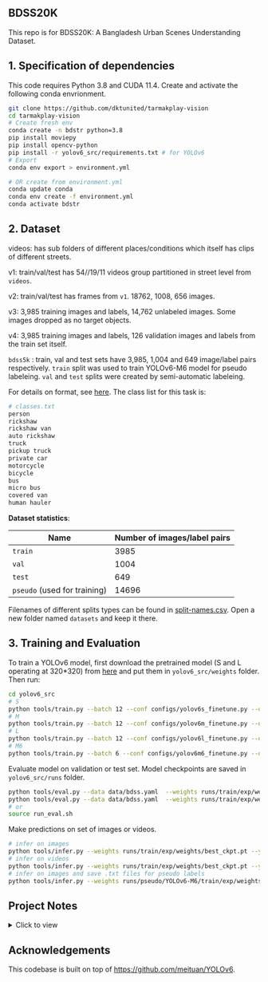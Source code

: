 ## BDSS20K

This repo is for BDSS20K: A Bangladesh Urban Scenes Understanding Dataset.

## 1. Specification of dependencies

This code requires Python 3.8 and CUDA 11.4. Create and activate the following conda envrionment.

```bash
git clone https://github.com/dktunited/tarmakplay-vision
cd tarmakplay-vision
# Create fresh env
conda create -n bdstr python=3.8
pip install moviepy
pip install opencv-python
pip install -r yolov6_src/requirements.txt # for YOLOv6
# Export
conda env export > environment.yml

# OR create from environment.yml
conda update conda
conda env create -f environment.yml
conda activate bdstr
```

## 2. Dataset

videos: has sub folders of different places/conditions which itself has clips of different streets.

v1: train/val/test has 54//19/11 videos group partitioned in street level from `videos`.

v2: train/val/test has frames from `v1`. 18762, 1008, 656 images.

v3: 3,985 training images and labels, 14,762 unlabeled images. Some images dropped as no target objects.

v4: 3,985 training images and labels, 126 validation images and labels from the train set itself.

`bdss5k` : train, val and test sets have 3,985, 1,004 and 649 image/label pairs respectively. `train` split was used to train YOLOv6-M6 model for pseudo labeleing. `val` and `test` splits were created by semi-automatic labeleing.

For details on format, see [here](https://github.com/meituan/YOLOv6/blob/main/docs/Train_custom_data.md#1-prepare-your-own-dataset). The class list for this task is:

```bash
# classes.txt
person
rickshaw
rickshaw van
auto rickshaw
truck
pickup truck
private car
motorcycle
bicycle
bus
micro bus
covered van
human hauler
```

**Dataset statistics**:

| Name  | Number of images/label pairs |
| ------------- | ------------- |
| `train`  | 3985 |
| `val`  | 1004 |
| `test`  | 649 |
| `pseudo` (used for training)  | 14696 |

Filenames of different splits types can be found in [split-names.csv](./csv/split-names.csv). Open a new folder named `datasets` and keep it there.

## 3. Training and Evaluation

To train a YOLOv6 model, first download the pretrained model (S and L operating at 320*320) from [here](https://github.com/meituan/YOLOv6/releases/tag/0.4.0) and put them in `yolov6_src/weights` folder. Then run:

```bash
cd yolov6_src
# S
python tools/train.py --batch 12 --conf configs/yolov6s_finetune.py --data data/bdss.yaml --device 0
# M
python tools/train.py --batch 12 --conf configs/yolov6m_finetune.py --data data/bdss.yaml --device 0
# L
python tools/train.py --batch 12 --conf configs/yolov6l_finetune.py --data data/bdss.yaml --device 0
# M6
python tools/train.py --batch 6 --conf configs/yolov6m6_finetune.py --data data/bdss.yaml --device 0
```

Evaluate model on validation or test set. Model checkpoints are saved in `yolov6_src/runs` folder.

```bash
python tools/eval.py --data data/bdss.yaml  --weights runs/train/exp/weights/best_ckpt.pt --task val --device 0
python tools/eval.py --data data/bdss.yaml  --weights runs/train/exp/weights/best_ckpt.pt --task test --save_dir runs/test/ --device 0
# or
source run_eval.sh
```

Make predictions on set of images or videos.

```bash
# infer on images
python tools/infer.py --weights runs/train/exp/weights/best_ckpt.pt --yaml data/bdss.yaml --source ../datasets/bdss5k/images/test  --device 0
# infer on videos
python tools/infer.py --weights runs/train/exp/weights/best_ckpt.pt --yaml data/bdss.yaml --source ../datasets/resized_videos/ --device 0
# infer on images and save .txt files for pseudo labels
python tools/infer.py --weights runs/pseudo/YOLOv6-M6/train/exp/weights/best_ckpt.pt --yaml data/bdss.yaml --source ../datasets/train_unlbl/  --device 0 --save-txt
```

## Project Notes

<details><summary>Click to view</summary>
<br>

**[Nov 16, 2023]** Created BDSS20K! 18681 train (3985 labeled + 14696 pseudo), 1004 val and 649 test pairs. Total 20,334 pairs.

**[Nov 14, 2023]** Infer on train_unlbl 14,762 images using using YOLOv6-M6 (full-auto). 14696 images after cleaning.

**[Oct 18, 2023]** Created bdss5k which has 3,985, 1,004 and 649 train, val and test image/label pairs respectively.

**[Oct 12, 2023]** Label descriptions are generated by using ChatGPT. Input prompt is: "describe what a {class name} looks like in 15-20 words". Below are descriptions.

- "A person is a living being with a complex physical form, including a head, torso, limbs, and varied appearance based on ethnicity and individual traits.": "person"
- "A rickshaw is a human-powered or motorized vehicle with a simple frame, seating, and often two or three wheels." : "rickshaw"
- "A rickshaw van is a motorized three-wheeled vehicle with an enclosed cabin for passengers or goods, and typically a driver upfront.": "rickshaw van"
- "An auto rickshaw is a compact, three-wheeled motorized vehicle with a cabin for passengers, a driver upfront, and a rear engine.": "auto rickshaw"
- "A truck is a large, motorized vehicle with a driver's cabin, cargo area, wheels, and often a distinct front grille.": "truck"
- "A pickup truck is a smaller motorized vehicle with a driver's cabin and an open cargo bed in the rear.": "pickup truck"
- "A private car is a four-wheeled motor vehicle designed for personal transportation, typically with seating for passengers and an enclosed cabin.": "private car"
- "A motorcycle is a two-wheeled motor vehicle with a seat for a rider and often a pillion seat for a passenger.": "motorcycle"
- "A bicycle is a human-powered vehicle with two wheels, pedals, a frame, handlebars, and a seat for a rider.": "bicycle"
- "A bus is a large motorized vehicle with a passenger cabin, typically featuring multiple seats, windows, and a distinctive elongated shape.": "bus"
- "A micro bus is a smaller motorized vehicle, similar to a standard bus but more compact with seating for fewer passengers.": "micro bus"
- "A covered van is a motorized vehicle with a closed cargo area, often used for transporting goods, and may have a driver's cabin upfront.": "covered van"
- "A human hauler is a motorized vehicle designed for transporting passengers, similar to an auto rickshaw or tuk-tuk, with a cabin and driver upfront.": "human hauler"

The descriptions will be used as input prompts to the foundation models. Idea for prompting LLMs to get descriptions is inspired by https://arxiv.org/abs/2309.06809.

**[Oct 5, 2023]** Relabel data: python3 labelImg.py ../../datasets/bdss_v4/test/images/ ../../datasets/bdss_v4/test/labels/classes.txt

**[Sept 28, 2023]** For semi-automatic stage, val and test set images are inferred using YOLOv6 M6.

**[Sept 22, 2023]** 3,985 training images and labels, 14,762 unlabeled images.  1008 val, and 656 test. Total of 20,441 images. To train a YOLOv6 model, clone YOLOv6 source code from this commit: https://github.com/meituan/YOLOv6/tree/4364f29bf3244f2e73d0c42a103cd7a9cbb16ca9.

**[Sept 14, 2023]** As there are typically no lanes and roads are thin, viewpoints are a problem for an object (i.e. front and back side of object in train14861.jpg, train17305.jpg same object but front back viewpoints, also small, so very hard cases) as it is coming and going in the road so need to recognize both viewpoints correctly. This is not usual in other scene datasets. Also, most vehicles are human ridden (rickshaw, rickshaw van, motorcycle, bicycle) so difficult to recognize with person on it. Truck, pickup truck covered van similar, require fine grained understanding, especially when objects are far or close since big or small sizes. Scene challenges: night time, rainy, glare from sun, blurry images. What else?

**[Aug 4, 2023]** Initial data labeling stats (1hr 74 images).

LabelImg tool on macos:

```bash
git clone https://github.com/HumanSignal/labelImg
cd labelImg
pip3 install pyqt5 lxml
make qt5py3
python3 labelImg.py ../../datasets/bdss_v3/chunk2/ ../../datasets/bdss_v3/chunk2_labels/classes.txt
```

**[Aug 3, 2023]** Train images split into labeled (4000) and unlabeled (14,762) sets.

Total images are 23,246 which has 18,762 train, 1008 val, and 656 test.

Labeleing criteria:

* `person` : draw boxes on persons only that are walking, not on vehicles.
* `rickshaw` : boxes without person if possible. should be a tight box around the object. 
* `rickshaw van` : boxes around any three wheeler vans pulled by humans (e.g. selling vegetables or fruits).
* `auto rickshaw` : any CNG, three wheeler electric veheicles
* `truck`: big or small trucks
* `pickup truck` : blue small vans, other small vans.
* `private car` : any private car (includes jeeps too).
* `motorcycle` : box should not have person if possible.
* `bicycle` : box should not have person if possible.
* `bus`: any bus, small or big (e.g ena bus).
* `micro bus`: big cars like ambulance or other 7/8 seater cars (also Noah).
* `covered van`: like pickup, but covered.
* `human hauler`: leguna!

In general, all boxes should be tight as possible. If the object is occluded more than 50%, don't label. If more than 50% is visible, only then draw tight box around it. In case of very dense scenes, a bit of overlapping boxes are fine.

**[Aug 3, 2023]** List of classes:

```bash
# classes.txt
person
rickshaw
rickshaw van
auto rickshaw
truck
pickup truck
private car
motorcycle
bicycle
bus
micro bus
covered van
human hauler
```

**[July 19, 2023]** Inspect data with labeImg
```
labelImg [IMAGE_PATH] [PRE-DEFINED CLASS FILE]
```

**[July 14, 2023]** Get frames from videos. For val and test, frame sampling rate is 60,60 and for train it is 400.

```
python utils/videos_to_frames.py --source ./datasets/bdss_v1/test --dest ./datasets/bdss_v2/test --maxframes 60
python utils/videos_to_frames.py --source ./datasets/bdss_v1/val --dest ./datasets/bdss_v2/val --maxframes 60
python utils/videos_to_frames.py --source ./datasets/bdss_v1/train --dest ./datasets/bdss_v2/train --maxframes 400
```

**[July 6, 2023]** Started project!

The videos were in format:

```videos/
        mawa/
            *.MOV
            ...
        dhanmondi/
            *.MOV
            ...
        night/
            *.MOV
            ...
        rainydays/
            *.MOV
            ...
```

Where each folder has video clips of different streets of the same area. Video resolution is 1920 × 1080.

From here, we make train val and test sets for the videos by the following rule. For each folder/place/condition, we roughly take 70:20:10 for train val and test sets.
</details>

## Acknowledgements

This codebase is built on top of https://github.com/meituan/YOLOv6.